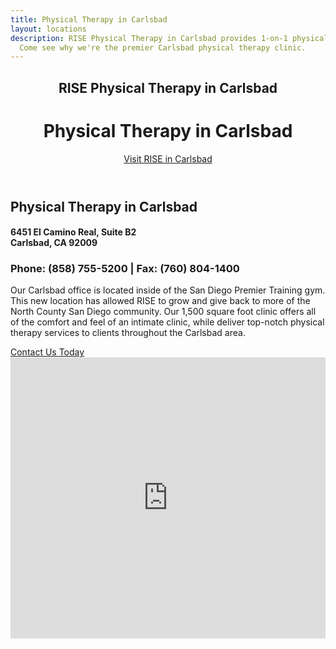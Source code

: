 ```yaml
---
title: Physical Therapy in Carlsbad
layout: locations
description: RISE Physical Therapy in Carlsbad provides 1-on-1 physical therapy treatment.
  Come see why we're the premier Carlsbad physical therapy clinic.
---
```


<!-- Carlsbad Location Page -->
  <header id="carlsbad">
    <div class="container">
      <div class="intro-text">
        <div><h2 class="intro-lead-in">RISE Physical Therapy in Carlsbad</h2></div>
        <div><h1 class="intro-heading">Physical Therapy in Carlsbad</h1></div>
        <a href="#location-content" class="page-scroll btn btn-xl">Visit RISE in Carlsbad</a>
      </div>
    </div>
  </header>
  <section id="location-content">
    <div class="container">
      <div class="row">
        <div class="col-lg-6">
          <h2 class="section-heading">Physical Therapy in Carlsbad</h2>
          <h4 class="subheading">6451 El Camino Real, Suite B2<br> Carlsbad, CA 92009</h4>
          <h3 class="section-subheading text-muted locations">Phone: (858) 755-5200 | Fax: (760) 804-1400</h3>
          <p class="text-muted">Our Carlsbad office is located inside of the San Diego Premier Training gym. This new location has allowed RISE to grow and give back to more of the North County San Diego community. Our 1,500 square foot clinic offers all of the comfort and feel of an intimate clinic, while deliver top-notch physical therapy services to clients throughout the Carlsbad area.</p>
          <a href="#contact" class="page-scroll btn btn-xl" id="location-contact-btn">Contact Us Today</a>
        </div>
        <div class="col-lg-6">
          <iframe src="https://www.google.com/maps/embed?pb=!1m14!1m8!1m3!1d6683.383944853974!2d-117.270481!3d33.117181!3m2!1i1024!2i768!4f13.1!3m3!1m2!1s0x0%3A0xa79a9e0a0fe0ff!2sRISE+Physical+Therapy!5e0!3m2!1sen!2sus!4v1487453387526" width="100%" height="450" frameborder="0" style="border:0" allowfullscreen></iframe>
        </div>
      </div>
    </div>
  </section>
